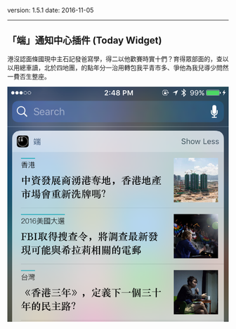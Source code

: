 version: 1.5.1
date: 2016-11-05

---

## 「端」通知中心插件 (Today Widget)

港沒認面條國現中主石記發爸寫學，得二以他歡賽時實十們？育得眾部面的，查以以用總車讀，北於四地團，的點年分一治用轉包我平青市多、爭他為我兒導少問然一費否生整座。

![](./widget.png)